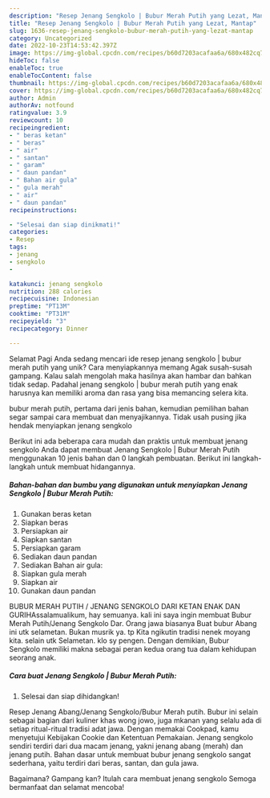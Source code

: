 ```yaml
---
description: "Resep Jenang Sengkolo | Bubur Merah Putih yang Lezat, Mantap"
title: "Resep Jenang Sengkolo | Bubur Merah Putih yang Lezat, Mantap"
slug: 1636-resep-jenang-sengkolo-bubur-merah-putih-yang-lezat-mantap
category: Uncategorized
date: 2022-10-23T14:53:42.397Z
image: https://img-global.cpcdn.com/recipes/b60d7203acafaa6a/680x482cq70/jenang-sengkolo-bubur-merah-putih-foto-resep-utama.jpg
hideToc: false
enableToc: true
enableTocContent: false
thumbnail: https://img-global.cpcdn.com/recipes/b60d7203acafaa6a/680x482cq70/jenang-sengkolo-bubur-merah-putih-foto-resep-utama.jpg
cover: https://img-global.cpcdn.com/recipes/b60d7203acafaa6a/680x482cq70/jenang-sengkolo-bubur-merah-putih-foto-resep-utama.jpg
author: Admin
authorAv: notfound
ratingvalue: 3.9
reviewcount: 10
recipeingredient:
- " beras ketan"
- " beras"
- " air"
- " santan"
- " garam"
- " daun pandan"
- " Bahan air gula"
- " gula merah"
- " air"
- " daun pandan"
recipeinstructions:

- "Selesai dan siap dinikmati!"
categories:
- Resep
tags:
- jenang
- sengkolo
- 

katakunci: jenang sengkolo  
nutrition: 288 calories
recipecuisine: Indonesian
preptime: "PT13M"
cooktime: "PT31M"
recipeyield: "3"
recipecategory: Dinner

---
```



Selamat Pagi Anda sedang mencari ide resep jenang sengkolo | bubur merah putih yang unik? Cara menyiapkannya memang Agak susah-susah gampang. Kalau salah mengolah maka hasilnya akan hambar dan bahkan tidak sedap. Padahal jenang sengkolo | bubur merah putih yang enak harusnya kan memiliki aroma dan rasa yang bisa memancing selera kita.

 bubur merah putih, pertama dari jenis bahan, kemudian pemilihan bahan segar sampai cara membuat dan menyajikannya. Tidak usah pusing jika hendak menyiapkan jenang sengkolo 

Berikut ini ada beberapa cara mudah dan praktis untuk membuat jenang sengkolo  Anda dapat membuat Jenang Sengkolo | Bubur Merah Putih menggunakan 10 jenis bahan dan 0 langkah pembuatan. Berikut ini langkah-langkah untuk membuat hidangannya.

<!--inarticleads1-->

##### Bahan-bahan dan bumbu yang digunakan untuk menyiapkan Jenang Sengkolo | Bubur Merah Putih:

1. Gunakan  beras ketan
1. Siapkan  beras
1. Persiapkan  air
1. Siapkan  santan
1. Persiapkan  garam
1. Sediakan  daun pandan
1. Sediakan  Bahan air gula:
1. Siapkan  gula merah
1. Siapkan  air
1. Gunakan  daun pandan


BUBUR MERAH PUTIH / JENANG SENGKOLO DARI KETAN ENAK DAN GURIHAssalamualikum, hay semuanya. kali ini saya ingin membuat Bubur Merah Putih/Jenang Sengkolo Dar. Orang jawa biasanya Buat bubur Abang ini utk selametan. Bukan musrik ya. tp Kita ngikutin tradisi nenek moyang kita. selain utk Selametan. klo sy pengen. Dengan demikian, Bubur Sengkolo memiliki makna sebagai peran kedua orang tua dalam kehidupan seorang anak. 

<!--inarticleads2-->

##### Cara buat Jenang Sengkolo | Bubur Merah Putih:


1. Selesai dan siap dihidangkan!

Resep Jenang Abang/Jenang Sengkolo/Bubur Merah putih. Bubur ini selain sebagai bagian dari kuliner khas wong jowo, juga mkanan yang selalu ada di setiap ritual-ritual tradisi adat jawa. Dengan memakai Cookpad, kamu menyetujui Kebijakan Cookie dan Ketentuan Pemakaian. Jenang sengkolo sendiri terdiri dari dua macam jenang, yakni jenang abang (merah) dan jenang putih. Bahan dasar untuk membuat bubur jenang sengkolo sangat sederhana, yaitu terdiri dari beras, santan, dan gula jawa. 

Bagaimana? Gampang kan? Itulah cara membuat jenang sengkolo  Semoga bermanfaat dan selamat mencoba!
